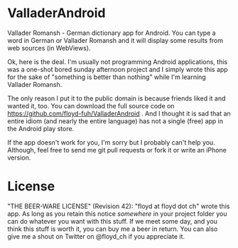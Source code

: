 ValladerAndroid
===============

Vallader Romansh - German dictionary app for Android. You can type a word in German or Vallader Romansh and it will display some results from web sources (in WebViews).

Ok, here is the deal. I'm usually not programming Android applications, this was a one-shot bored sunday afternoon project and I simply wrote this app for the sake of "something is better than nothing" while I'm learning Vallader Romansh.

The only reason I put it to the public domain is because friends liked it and wanted it, too. You can download the full source code on https://github.com/floyd-fuh/ValladerAndroid .  And I thought it is sad that an entire idiom (and nearly the entire language) has not a single (free) app in the Android play store.

If the app doesn't work for you, I'm sorry but I probably can't help you. Although, feel free to send me git pull requests or fork it or write an iPhone version.


License
===============

"THE BEER-WARE LICENSE" (Revision 42):
"floyd at floyd dot ch" wrote this app.  As long as you retain this notice *somewhere*
in your project folder you can do whatever you want with this stuff. If we meet some day, and you think
this stuff is worth it, you can buy me a beer in return. You can also give me a
shout on Twitter on @floyd_ch if you appreciate it.
